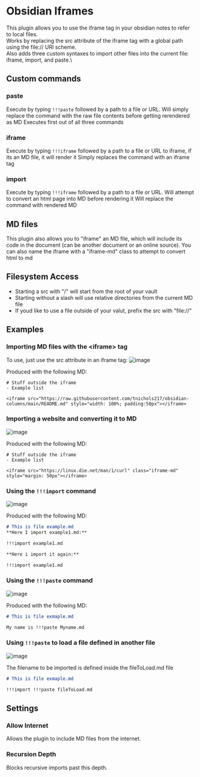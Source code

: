 # Obsidian Iframes
This plugin allows you to use the iframe tag in your obsidian notes to refer to local files.\
Works by replacing the src attribute of the iframe tag with a global path using the file:// URI scheme.\
Also adds three custom syntaxes to import other files into the current file: iframe, import, and paste.\

## Custom commands
### paste
Execute by typing `!!!paste` followed by a path to a file or URL.
Will simply replace the command with the raw file contents before getting rerendered as MD
Executes first out of all three commands

### iframe
Execute by typing `!!!iframe` followed by a path to a file or URL to iframe, if its an MD file, it will render it
Simply replaces the command with an iframe tag

### import
Execute by typing `!!!iframe` followed by a path to a file or URL. Will attempt to convert an html page into MD before rendering it
Will replace the command with rendered MD

## MD files
This plugin also allows you to "iframe" an MD file, which will include its code in the document (can be another document or an online source). You can also name the iframe with a "iframe-md" class to attempt to convert html to md

## Filesystem Access
- Starting a src with "/" will start from the root of your vault
- Starting without a slash will use relative directories from the current MD file
- If youd like to use a file outside of your valut, prefix the src with "file://"

## Examples
### Importing MD files with the \<iframe> tag
To use, just use the src attribute in an iframe tag:
![image](https://user-images.githubusercontent.com/62992267/166679372-ca3e8dcb-b5ce-47a0-b49a-09d71478f185.png)

Produced with the following MD:
```
# Stuff outside the iframe
- Example list

<iframe src="https://raw.githubusercontent.com/tnichols217/obsidian-columns/main/README.md" style="width: 100%; padding:50px"></iframe>
```

### Importing a website and converting it to MD
![image](https://user-images.githubusercontent.com/62992267/166702025-36436b98-5ef6-432e-a6bd-4b22a3afe247.png)

Produced with the following MD:
```
# Stuff outside the iframe
- Example list

<iframe src="https://linux.die.net/man/1/curl" class="iframe-md" style="margin: 50px"></iframe>
```

### Using the `!!!import` command
![image](https://user-images.githubusercontent.com/62992267/167250059-9ac70547-69b2-4658-850f-139312317d09.png)

Produced with the following MD:
```md
# This is file example.md
**Here I import example1.md:**

!!!import example1.md

**Here i import it again:**

!!!import example1.md
```

### Using the `!!!paste` command
![image](https://user-images.githubusercontent.com/62992267/167250122-08d6bdb2-af5a-44be-a079-ea0dc381a674.png)

Produced with the following MD:
```md
# This is file exmaple.md

My name is !!!paste Myname.md
```

### Using `!!!paste` to load a file defined in another file
![image](https://user-images.githubusercontent.com/62992267/167250215-48cecc36-de1b-4303-b36a-d1eae135bf75.png)

The filename to be imported is defined inside the fileToLoad.md file

```md
# This is file exmaple.md

!!!import !!!paste fileToLoad.md
```

## Settings
### Allow Internet
Allows the plugin to include MD files from the internet.

### Recursion Depth
Blocks recursive imports past this depth. 
